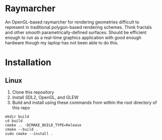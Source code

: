 # Raymarcher 

An OpenGL-based raymarcher for rendering geometries difficult to represent in traditional polygon-based rendering schemes. Think fractals and other smooth parametrically-defined surfaces. Should be efficient enough to run as a real-time graphics application with good enough hardware though my laptop has not been able to do this.

# Installation
## Linux
1. Clone this repository
2. Install SDL2, OpenGL, and GLEW
3. Build and install using these commands from within the root directory of this repo
```
mkdir build
cd build
cmake .. -DCMAKE_BUILD_TYPE=Release
cmake --build .
sudo cmake --install .
```
